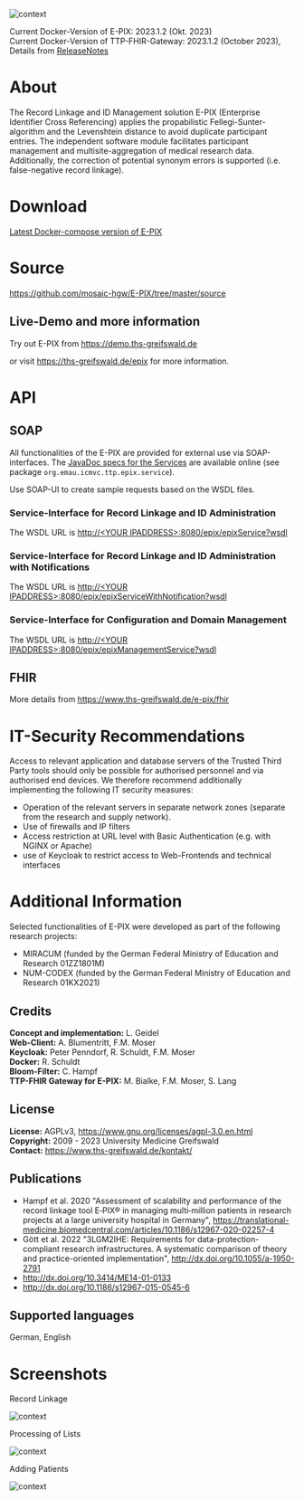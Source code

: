 ![context](https://user-images.githubusercontent.com/12081369/49164561-a4481500-f32f-11e8-9f0d-fa7a730f4b9d.png)

Current Docker-Version of E-PIX: 2023.1.2 (Okt. 2023)       <br/>
Current Docker-Version of TTP-FHIR-Gateway: 2023.1.2 (October 2023), Details from [ReleaseNotes](https://www.ths-greifswald.de/ttpfhirgw/releasenotes/2023-1-2)

# About #
The Record Linkage and ID Management solution E-PIX (Enterprise Identifier Cross Referencing) applies the propabilistic Fellegi-Sunter-algorithm and the Levenshtein distance to avoid duplicate participant entries. The independent software module facilitates participant management and multisite-aggregation of medical research data. Additionally, the correction of potential synonym errors is supported (i.e. false-negative record linkage).

# Download #

[Latest Docker-compose version of E-PIX](https://www.ths-greifswald.de/e-pix/#_download "")

# Source #

https://github.com/mosaic-hgw/E-PIX/tree/master/source

## Live-Demo and more information ##

Try out E-PIX from https://demo.ths-greifswald.de

or visit https://ths-greifswald.de/epix for more information.

# API

## SOAP

All functionalities of the E-PIX are provided for external use via SOAP-interfaces.
The [JavaDoc specs for the Services](https://www.ths-greifswald.de/epix/doc "")
are available online (see package `org.emau.icmvc.ttp.epix.service`).

Use SOAP-UI to create sample requests based on the WSDL files.

### Service-Interface for Record Linkage and ID Administration

The WSDL URL is [http://&lt;YOUR IPADDRESS&gt;:8080/epix/epixService?wsdl](https://demo.ths-greifswald.de/epix/epixService?wsdl)

### Service-Interface for Record Linkage and ID Administration with Notifications

The WSDL URL is [http://&lt;YOUR IPADDRESS&gt;:8080/epix/epixServiceWithNotification?wsdl](https://demo.ths-greifswald.de/epix/epixServiceWithNotification?wsdl)

### Service-Interface for Configuration and Domain Management

The WSDL URL is [http://&lt;YOUR IPADDRESS&gt;:8080/epix/epixManagementService?wsdl](https://demo.ths-greifswald.de/epix/epixManagementService?wsdl)

## FHIR

More details from https://www.ths-greifswald.de/e-pix/fhir

# IT-Security Recommendations #

Access to relevant application and database servers of the Trusted Third Party tools should only be possible for authorised personnel and via authorised end devices. We therefore recommend additionally implementing the following IT security measures:

* Operation of the relevant servers in separate network zones (separate from the research and supply network).
* Use of firewalls and IP filters
* Access restriction at URL level with Basic Authentication (e.g. with NGINX or Apache)
* use of Keycloak to restrict access to Web-Frontends and technical interfaces

# Additional Information #
Selected functionalities of E-PIX were developed as part of the following research projects:
- MIRACUM (funded by the German Federal Ministry of Education and Research 01ZZ1801M)
- NUM-CODEX (funded by the German Federal Ministry of Education and Research 01KX2021)

## Credits ##
**Concept and implementation:** L. Geidel <br/>
**Web-Client:** A. Blumentritt, F.M. Moser <br/>
**Keycloak:** Peter Penndorf, R. Schuldt, F.M. Moser <br/>
**Docker:** R. Schuldt <br/>
**Bloom-Filter:** C. Hampf <br/>
**TTP-FHIR Gateway for E-PIX:** M. Bialke, F.M. Moser, S. Lang <br/>

## License ##
**License:** AGPLv3, https://www.gnu.org/licenses/agpl-3.0.en.html <br/>
**Copyright:** 2009 - 2023 University Medicine Greifswald <br/>
**Contact:** https://www.ths-greifswald.de/kontakt/

## Publications ##
- Hampf et al. 2020 "Assessment of scalability and performance of the record linkage tool E‑PIX® in managing multi‑million patients in research projects at a large university hospital in Germany", https://translational-medicine.biomedcentral.com/articles/10.1186/s12967-020-02257-4
- Gött et al. 2022 "3LGM2IHE: Requirements for data-protection-compliant research infrastructures. A systematic comparison of theory and practice-oriented implementation", http://dx.doi.org/10.1055/a-1950-2791
- http://dx.doi.org/10.3414/ME14-01-0133
- http://dx.doi.org/10.1186/s12967-015-0545-6

## Supported languages ##
German, English

# Screenshots #

Record Linkage

![context](https://raw.githubusercontent.com/mosaic-hgw/E-PIX/master/docker/standard/screenshots/E-PIX-Screenshot-Dublettenaufl%C3%B6sung.png)

Processing of Lists

![context](https://raw.githubusercontent.com/mosaic-hgw/E-PIX/master/docker/standard/screenshots/E-PIX-Screenshot-Listenverarbeitung.png)

Adding Patients

![context](https://raw.githubusercontent.com/mosaic-hgw/E-PIX/master/docker/standard/screenshots/E-PIX-Screenshot-Personen-erfassen.png)
